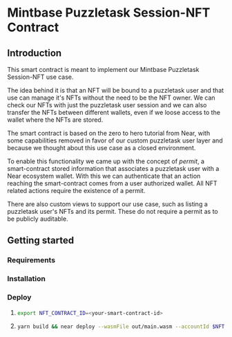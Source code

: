 # Mintbase Puzzletask Session-NFT Contract

## Introduction

This smart contract is meant to implement our Mintbase Puzzletask Session-NFT use case.

The idea behind it is that an NFT will be bound to a puzzletask user and that use can manage it's NFTs without the need to be the NFT owner. We can check our NFTs with just the puzzletask user session and we can also transfer the NFTs between different wallets, even if we loose access to the wallet where the NFTs are stored.

The smart contract is based on the zero to hero tutorial from Near, with some capabilities removed in favor of our custom puzzletask user layer and because we thought about this use case as a closed environment.

To enable this functionality we came up with the concept of _permit_, a smart-contract stored information that associates a puzzletask user with a Near ecosystem wallet. With this we can authenticate that an action reaching the smart-contract comes from a user authorized wallet. All NFT related actions require the existence of a permit.

There are also custom views to support our use case, such as listing a puzzletask user's NFTs and its permit. These do not require a permit as to be publicly auditable.

## Getting started

### Requirements

### Installation

### Deploy

1.
    ```bash
    export NFT_CONTRACT_ID=<your-smart-contract-id>
    ```
2.
    ```bash
    yarn build && near deploy --wasmFile out/main.wasm --accountId $NFT_CONTRACT_ID
    ```